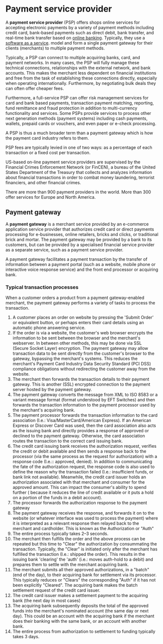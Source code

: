 # Payment service provider

A **payment service provider** (PSP) offers shops online services for accepting electronic payments by a variety of payment methods including credit card, bank-based payments such as direct debit, bank transfer, and real-time bank transfer based on [online banking](https://en.wikipedia.org/wiki/Online_banking). Typically, they use a [software as a service](https://en.wikipedia.org/wiki/Software_as_a_service). model and form a single payment gateway for their clients (merchants) to multiple payment methods.

Typically, a PSP can connect to multiple acquiring banks, card, and payment networks. In many cases, the PSP will fully manage these technical connections, relationships with the external network, and bank accounts. This makes the merchant less dependent on financial institutions and free from the task of establishing these connections directly, especially when operating internationally. Furthermore, by negotiating bulk deals they can often offer cheaper fees.

Furthermore, a full-service PSP can offer risk management services for card and bank based payments, transaction payment matching, reporting, fund remittance and fraud protection in addition to multi-currency functionality and services. Some PSPs provide services to process other next generation methods (payment systems) including cash payments, wallets, prepaid cards or vouchers, and even paper or e-check processing.

A PSP is thus a much broader term than a payment gateway which is how the payment card industry refers to them.

PSP fees are typically levied in one of two ways: as a percentage of each transaction or a fixed cost per transaction.

US-based on-line payment service providers are supervised by the Financial Crimes Enforcement Network (or FinCEN), a bureau of the United States Department of the Treasury that collects and analyzes information about financial transactions in order to combat money laundering, terrorist financiers, and other financial crimes.

There are more than 900 payment providers in the world. More than 300 offer services for Europe and North America.

## Payment gateway

A **payment gateway** is a merchant service provided by an e-commerce application service provider that authorizes credit card or direct payments processing for e-businesses, online retailers, bricks and clicks, or traditional brick and mortar. The payment gateway may be provided by a bank to its customers, but can be provided by a specialised financial service provider as a separate service, such as a payment service provider.

A payment gateway facilitates a payment transaction by the transfer of information between a payment portal (such as a website, mobile phone or interactive voice response service) and the front end processor or acquiring bank.

### Typical transaction processes

When a customer orders a product from a payment gateway-enabled merchant, the payment gateway performs a variety of tasks to process the transaction.

1. A customer places an order on website by pressing the 'Submit Order' or equivalent button, or perhaps enters their card details using an automatic phone answering service.
1. If the order is via a website, the customer's web browser encrypts the information to be sent between the browser and the merchant's webserver. In between other methods, this may be done via SSL (Secure Socket Layer) encryption. The payment gateway may allow transaction data to be sent directly from the customer's browser to the gateway, bypassing the merchant's systems. This reduces the merchant's Payment Card Industry Data Security Standard (PCI DSS) compliance obligations without redirecting the customer away from the website.
1. The merchant then forwards the transaction details to their payment gateway. This is another (SSL) encrypted connection to the payment server hosted by the payment gateway.
1. The payment gateway converts the message from XML to ISO 8583 or a variant message format (format understood by EFT Switches) and then forwards the transaction information to the payment processor used by the merchant's acquiring bank.
1. The payment processor forwards the transaction information to the card association (I.e.: Visa/MasterCard/American Express). If an American Express or Discover Card was used, then the card association also acts as the issuing bank and directly provides a response of approved or declined to the payment gateway. Otherwise, the card association routes the transaction to the correct card issuing bank.
1. The credit card issuing bank receives the authorization request, verifies the credit or debit available and then sends a response back to the processor (via the same process as the request for authorization) with a response code (I.e.:: approved, denied). In addition to communicating the fate of the authorization request, the response code is also used to define the reason why the transaction failed (I.e.: insufficient funds, or bank link not available). Meanwhile, the credit card issuer holds an authorization associated with that merchant and consumer for the approved amount. This can impact the consumer's ability to spend further ( because it reduces the line of credit available or it puts a hold on a portion of the funds in a debit account).
1. The processor forwards the authorization response to the payment gateway
1. The payment gateway receives the response, and forwards it on to the website (or whatever interface was used to process the payment) where it is interpreted as a relevant response then relayed back to the merchant and cardholder. This is known as the Authorization or "Auth"
1. The entire process typically takes 2–3 seconds.
1. The merchant then fulfills the order and the above process can be repeated but this time to "Clear" the authorization by consummating the transaction. Typically, the "Clear" is initiated only after the merchant has fulfilled the transaction (I.e.: shipped the order). This results in the issuing bank 'clearing' the 'auth' (i.e.: moves auth-hold to a debit) and prepares them to settle with the merchant acquiring bank.
1. The merchant submits all their approved authorizations, in a "batch" (end of the day), to their acquiring bank for settlement via its processor. This typically reduces or "Clears" the corresponding "Auth" if it has not been explicitly "Cleared".
    The acquiring bank makes the batch settlement request of the credit card issuer.
1. The credit card issuer makes a settlement payment to the acquiring bank (the next day in most cases)
1. The acquiring bank subsequently deposits the total of the approved funds into the merchant's nominated account (the same day or next day). This could be an account with the acquiring bank if the merchant does their banking with the same bank, or an account with another bank.
1. The entire process from authorization to settlement to funding typically takes 3 days.